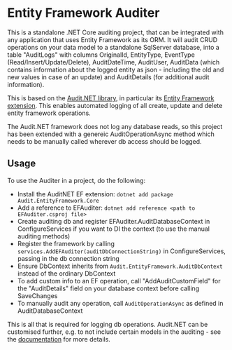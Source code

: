 # Entity Framework Auditer

This is a standalone .NET Core auditing project, that can be integrated with any application that uses Entity Framework as its ORM. 
It will audit CRUD operations on your data model to a standalone SqlServer database, into a table "AuditLogs" with columns OriginalId, EntityType, EventType (Read/Insert/Update/Delete), AuditDateTime, AuditUser, AuditData (which contains information about the logged entity as json - including the old and new values in case of an update) and AuditDetails (for additional audit information).

This is based on the [Audit.NET library](https://github.com/thepirat000/Audit.NET), in particular its [Entity Framework extension](https://github.com/thepirat000/Audit.NET/blob/master/src/Audit.EntityFramework/README.md).
This enables automated logging of all create, update and delete entity framework operations.

The Audit.NET framework does not log any database reads, so this project has been extended with a genereic AuditOperationAsync method which needs to be manually called wherever db access should be logged.


## Usage

To use the Auditer in a project, do the following:
- Install the AuditNET EF extension: `dotnet add package Audit.EntityFramework.Core`
- Add a reference to EFAuditer: `dotnet add reference <path to EFAuditer.csproj file>`
- Create auditing db and register EFAuditer.AuditDatabaseContext in ConfigureServices if you want to DI the context (to use the manual auditing methods)
- Register the framework by calling `services.AddEFAuditer(auditDbConnectionString)` in ConfigureServices, passing in the db connection string
- Ensure DbContext inherits from `Audit.EntityFramework.AuditDbContext` instead of the ordinary DbContext
- To add custom info to an EF operation, call "AddAuditCustomField" for the "AuditDetails" field on your database context before calling SaveChanges
- To manually audit any operation, call `AuditOperationAsync` as defined in AuditDatabaseContext

This is all that is required for logging db operations. Audit.NET can be customised further, e.g. to not include certain models in the auditing - see the [documentation](https://www.amazon.co.uk/Adapter-Aluminum-Compatible-MacBook-Devices-4-1/dp/B07PV66G2S/ref=sr_1_3?keywords=usbc+to+usb+hub&qid=1568809731&s=gateway&sr=8-3) for more details.